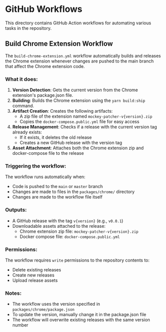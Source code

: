 # GitHub Workflows

This directory contains GitHub Action workflows for automating various tasks in the repository.

## Build Chrome Extension Workflow

The `build-chrome-extension.yml` workflow automatically builds and releases the Chrome extension whenever changes are pushed to the main branch that affect the Chrome extension code.

### What it does:

1. **Version Detection**: Gets the current version from the Chrome extension's package.json file.
2. **Building**: Builds the Chrome extension using the `yarn build:ship` command.
3. **Artifact Creation**: Creates the following artifacts:
   - A zip file of the extension named `mockey-patcher-v{version}.zip`
   - Copies the `docker-compose.public.yml` file for easy access
4. **Release Management**: Checks if a release with the current version tag already exists:
   - If it exists, it deletes the old release
   - Creates a new GitHub release with the version tag
5. **Asset Attachment**: Attaches both the Chrome extension zip and docker-compose file to the release

### Triggering the workflow:

The workflow runs automatically when:
- Code is pushed to the `main` or `master` branch
- Changes are made to files in the `packages/chrome/` directory
- Changes are made to the workflow file itself

### Outputs:

- A GitHub release with the tag `v{version}` (e.g., `v0.0.1`)
- Downloadable assets attached to the release:
  - Chrome extension zip file: `mockey-patcher-v{version}.zip`
  - Docker compose file: `docker-compose.public.yml`

### Permissions:

The workflow requires `write` permissions to the repository contents to:
- Delete existing releases
- Create new releases
- Upload release assets

### Notes:

- The workflow uses the version specified in `packages/chrome/package.json`
- To update the version, manually change it in the package.json file
- The workflow will overwrite existing releases with the same version number 